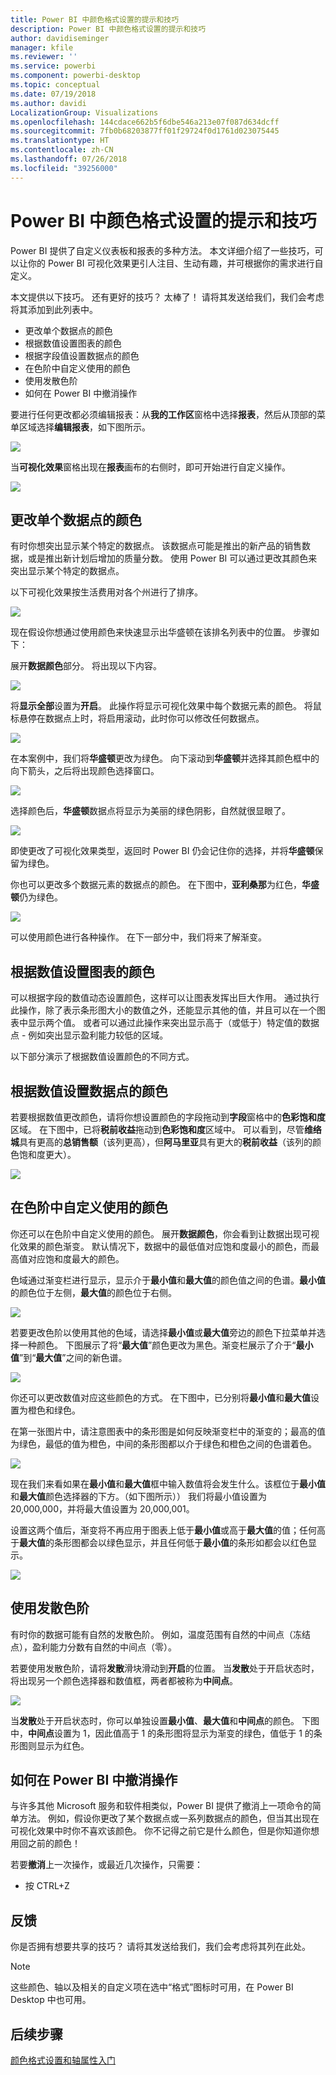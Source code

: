 ```yaml
---
title: Power BI 中颜色格式设置的提示和技巧
description: Power BI 中颜色格式设置的提示和技巧
author: davidiseminger
manager: kfile
ms.reviewer: ''
ms.service: powerbi
ms.component: powerbi-desktop
ms.topic: conceptual
ms.date: 07/19/2018
ms.author: davidi
LocalizationGroup: Visualizations
ms.openlocfilehash: 144cdace662b5f6dbe546a213e07f087d634dcff
ms.sourcegitcommit: 7fb0b68203877ff01f29724f0d1761d023075445
ms.translationtype: HT
ms.contentlocale: zh-CN
ms.lasthandoff: 07/26/2018
ms.locfileid: "39256000"
---
```

# <a name="tips-and-tricks-for-color-formatting-in-power-bi"></a>Power BI 中颜色格式设置的提示和技巧
Power BI 提供了自定义仪表板和报表的多种方法。 本文详细介绍了一些技巧，可以让你的 Power BI 可视化效果更引人注目、生动有趣，并可根据你的需求进行自定义。

本文提供以下技巧。 还有更好的技巧？ 太棒了！ 请将其发送给我们，我们会考虑将其添加到此列表中。

* 更改单个数据点的颜色
* 根据数值设置图表的颜色
* 根据字段值设置数据点的颜色
* 在色阶中自定义使用的颜色
* 使用发散色阶
* 如何在 Power BI 中撤消操作

要进行任何更改都必须编辑报表：从**我的工作区**窗格中选择**报表**，然后从顶部的菜单区域选择**编辑报表**，如下图所示。

![](media/service-tips-and-tricks-for-color-formatting/tipstrickscolor_1.png)

当**可视化效果**窗格出现在**报表**画布的右侧时，即可开始进行自定义操作。

![](media/service-tips-and-tricks-for-color-formatting/tipstrickscolor_2.png)

## <a name="change-the-color-of-a-single-data-point"></a>更改单个数据点的颜色
有时你想突出显示某个特定的数据点。 该数据点可能是推出的新产品的销售数据，或是推出新计划后增加的质量分数。 使用 Power BI 可以通过更改其颜色来突出显示某个特定的数据点。

以下可视化效果按生活费用对各个州进行了排序。 

![](media/service-tips-and-tricks-for-color-formatting/tipstrickscolor_3.png)

现在假设你想通过使用颜色来快速显示出华盛顿在该排名列表中的位置。 步骤如下：

展开**数据颜色**部分。 将出现以下内容。

![](media/service-tips-and-tricks-for-color-formatting/tipstrickscolor_4.png)

将**显示全部**设置为**开启**。 此操作将显示可视化效果中每个数据元素的颜色。 将鼠标悬停在数据点上时，将启用滚动，此时你可以修改任何数据点。

![](media/service-tips-and-tricks-for-color-formatting/tipstrickscolor_5.png)

在本案例中，我们将**华盛顿**更改为绿色。 向下滚动到**华盛顿**并选择其颜色框中的向下箭头，之后将出现颜色选择窗口。

![](media/service-tips-and-tricks-for-color-formatting/tipstrickscolor_6.png)

选择颜色后，**华盛顿**数据点将显示为美丽的绿色阴影，自然就很显眼了。

![](media/service-tips-and-tricks-for-color-formatting/tipstrickscolor_7.png)

即使更改了可视化效果类型，返回时 Power BI 仍会记住你的选择，并将**华盛顿**保留为绿色。

你也可以更改多个数据元素的数据点的颜色。 在下图中，**亚利桑那**为红色，**华盛顿**仍为绿色。

![](media/service-tips-and-tricks-for-color-formatting/tipstrickscolor_8.png)

可以使用颜色进行各种操作。 在下一部分中，我们将来了解渐变。

## <a name="base-the-colors-of-a-chart-on-a-numeric-value"></a>根据数值设置图表的颜色
可以根据字段的数值动态设置颜色，这样可以让图表发挥出巨大作用。 通过执行此操作，除了表示条形图大小的数值之外，还能显示其他的值，并且可以在一个图表中显示两个值。 或者可以通过此操作来突出显示高于（或低于）特定值的数据点 - 例如突出显示盈利能力较低的区域。

以下部分演示了根据数值设置颜色的不同方式。

## <a name="base-the-color-of-data-points-on-a-value"></a>根据数值设置数据点的颜色
若要根据数值更改颜色，请将你想设置颜色的字段拖动到**字段**窗格中的**色彩饱和度**区域。 在下图中，已将**税前收益**拖动到**色彩饱和度**区域中。 可以看到，尽管**维络城**具有更高的**总销售额**（该列更高），但**阿马里亚**具有更大的**税前收益**（该列的颜色饱和度更大）。

![](media/service-tips-and-tricks-for-color-formatting/tipstrickscolor_9.png)

## <a name="customize-the-colors-used-in-the-color-scale"></a>在色阶中自定义使用的颜色
你还可以在色阶中自定义使用的颜色。 展开**数据颜色**，你会看到让数据出现可视化效果的颜色渐变。 默认情况下，数据中的最低值对应饱和度最小的颜色，而最高值对应饱和度最大的颜色。

色域通过渐变栏进行显示，显示介于**最小值**和**最大值**的颜色值之间的色谱。**最小值**的颜色位于左侧，**最大值**的颜色位于右侧。

![](media/service-tips-and-tricks-for-color-formatting/tipstrickscolor_10.png)

若要更改色阶以使用其他的色域，请选择**最小值**或**最大值**旁边的颜色下拉菜单并选择一种颜色。 下图展示了将“**最大值**”颜色更改为黑色。渐变栏展示了介于“**最小值**”到“**最大值**”之间的新色谱。

![](media/service-tips-and-tricks-for-color-formatting/tipstrickscolor_11.png)

你还可以更改数值对应这些颜色的方式。 在下图中，已分别将**最小值**和**最大值**设置为橙色和绿色。

在第一张图片中，请注意图表中的条形图是如何反映渐变栏中的渐变的；最高的值为绿色，最低的值为橙色，中间的条形图都以介于绿色和橙色之间的色谱着色。

![](media/service-tips-and-tricks-for-color-formatting/tipstrickscolor_12.png)

现在我们来看如果在**最小值**和**最大值**框中输入数值将会发生什么。该框位于**最小值**和**最大值**颜色选择器的下方。（如下图所示）） 我们将最小值设置为 20,000,000，并将最大值设置为 20,000,001。

设置这两个值后，渐变将不再应用于图表上低于**最小值**或高于**最大值**的值；任何高于**最大值**的条形图都会以绿色显示，并且任何低于**最小值**的条形如都会以红色显示。

![](media/service-tips-and-tricks-for-color-formatting/tipstrickscolor_13.png)

## <a name="use-diverging-color-scales"></a>使用发散色阶
有时你的数据可能有自然的发散色阶。 例如，温度范围有自然的中间点（冻结点），盈利能力分数有自然的中间点（零）。

若要使用发散色阶，请将**发散**滑块滑动到**开启**的位置。 当**发散**处于开启状态时，将出现另一个颜色选择器和数值框，两者都被称为**中间点**。

![](media/service-tips-and-tricks-for-color-formatting/tipstrickscolor_14.png)

当**发散**处于开启状态时，你可以单独设置**最小值**、**最大值**和**中间点**的颜色。 下图中，**中间点**设置为 1，因此值高于 1 的条形图将显示为渐变的绿色，值低于 1 的条形图则显示为红色。

## <a name="how-to-undo-in-power-bi"></a>如何在 Power BI 中撤消操作
与许多其他 Microsoft 服务和软件相类似，Power BI 提供了撤消上一项命令的简单方法。 例如，假设你更改了某个数据点或一系列数据点的颜色，但当其出现在可视化效果中时你不喜欢该颜色。 你不记得之前它是什么颜色，但是你知道你想用回之前的颜色！

若要**撤消**上一次操作，或最近几次操作，只需要：

- 按 CTRL+Z

## <a name="feedback"></a>反馈
你是否拥有想要共享的技巧？ 请将其发送给我们，我们会考虑将其列在此处。

>[!NOTE]
>这些颜色、轴以及相关的自定义项在选中“格式”图标时可用，在 Power BI Desktop 中也可用。

## <a name="next-steps"></a>后续步骤
[颜色格式设置和轴属性入门](service-getting-started-with-color-formatting-and-axis-properties.md)

